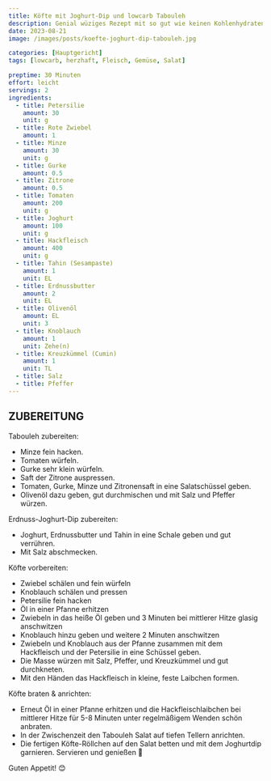 ```yaml
---
title: Köfte mit Joghurt-Dip und lowcarb Tabouleh
description: Genial wüziges Rezept mit so gut wie keinen Kohlenhydraten, das dich trotzdem garntiert satt & glücklich macht!
date: 2023-08-21
image: /images/posts/koefte-joghurt-dip-tabouleh.jpg

categories: [Hauptgericht]
tags: [lowcarb, herzhaft, Fleisch, Gemüse, Salat]

preptime: 30 Minuten
effort: leicht
servings: 2
ingredients:
  - title: Petersilie
    amount: 30
    unit: g
  - title: Rote Zwiebel
    amount: 1
  - title: Minze
    amount: 30
    unit: g
  - title: Gurke
    amount: 0.5
  - title: Zitrone
    amount: 0.5
  - title: Tomaten
    amount: 200
    unit: g
  - title: Joghurt
    amount: 100
    unit: g
  - title: Hackfleisch
    amount: 400
    unit: g
  - title: Tahin (Sesampaste)
    amount: 1
    unit: EL
  - title: Erdnussbutter
    amount: 2
    unit: EL
  - title: Olivenöl
    amount: EL
    unit: 3
  - title: Knoblauch
    amount: 1
    unit: Zehe(n)
  - title: Kreuzkümmel (Cumin)
    amount: 1
    unit: TL
  - title: Salz
  - title: Pfeffer
---
```


## ZUBEREITUNG

Tabouleh zubereiten:

- Minze fein hacken.
- Tomaten würfeln.
- Gurke sehr klein würfeln.
- Saft der Zitrone auspressen.
- Tomaten, Gurke, Minze und Zitronensaft in eine Salatschüssel geben.
- Olivenöl dazu geben, gut durchmischen und mit Salz und Pfeffer würzen.

Erdnuss-Joghurt-Dip zubereiten:

- Joghurt, Erdnussbutter und Tahin in eine Schale geben und gut verrühren.
- Mit Salz abschmecken.

Köfte vorbereiten:

- Zwiebel schälen und fein würfeln
- Knoblauch schälen und pressen
- Petersilie fein hacken
- Öl in einer Pfanne erhitzen
- Zwiebeln in das heiße Öl geben und 3 Minuten bei mittlerer Hitze glasig anschwitzen
- Knoblauch hinzu geben und weitere 2 Minuten anschwitzen
- Zwiebeln und Knoblauch aus der Pfanne zusammen mit dem Hackfleisch und der Petersilie in eine
  Schüssel geben.
- Die Masse würzen mit Salz, Pfeffer, und Kreuzkümmel und gut durchkneten.
- Mit den Händen das Hackfleisch in kleine, feste Laibchen formen.

Köfte braten & anrichten:

- Erneut Öl in einer Pfanne erhitzen und die Hackfleischlaibchen bei mittlerer Hitze für 5-8 Minuten
  unter regelmäßigem Wenden schön anbraten.
- In der Zwischenzeit den Tabouleh Salat auf tiefen Tellern anrichten.
- Die fertigen Köfte-Röllchen auf den Salat betten und mit dem Joghurtdip garnieren. Servieren und
  genießen 🤩

Guten Appetit! 😊
